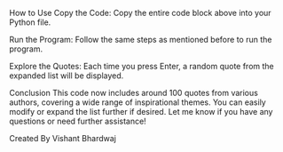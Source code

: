 How to Use
Copy the Code: Copy the entire code block above into your Python file.

Run the Program: Follow the same steps as mentioned before to run the program.

Explore the Quotes: Each time you press Enter, a random quote from the expanded list will be displayed.

Conclusion
This code now includes around 100 quotes from various authors, covering a wide range of inspirational themes. You can easily modify or expand the list further if desired. Let me know if you have any questions or need further assistance!

Created By Vishant Bhardwaj
